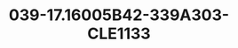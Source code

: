 ---
title: 039-17.16005B42-339A303-CLE1133
image: 039-17.16005B42-339A303-CLE1133.jpg
brand: sposo
layout: vestito
---